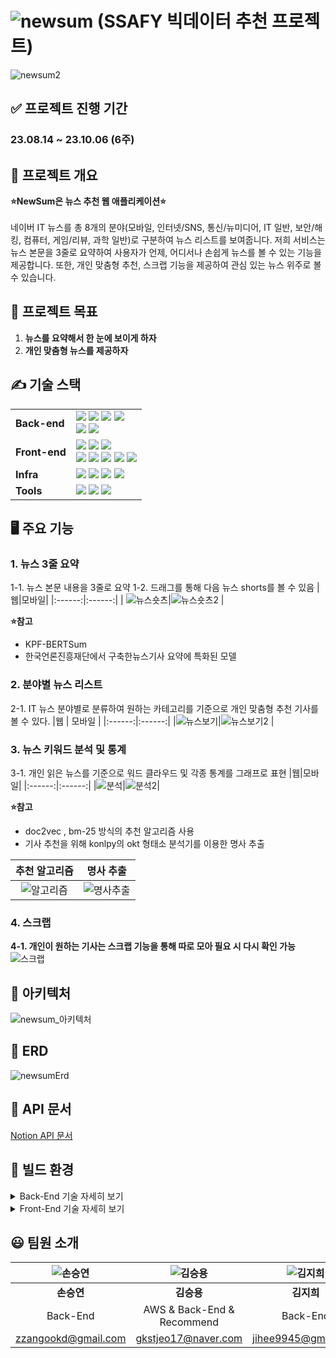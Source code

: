 # ![newsum](https://github.com/newsum-team/newsum/assets/84459785/6bf4d959-fdd7-43c7-81c8-4c946bbaca69) (SSAFY 빅데이터 추천 프로젝트)
![newsum2](https://github.com/newsum-team/newsum/assets/84459785/485922ab-8414-45e7-8011-cc0c0ad0e7e1)
<br>

## ✅ 프로젝트 진행 기간

### 23.08.14 ~ 23.10.06 (6주)

## 📖 프로젝트 개요
**⭐NewSum은 뉴스 추천 웹 애플리케이션⭐**
<br><br>
네이버 IT 뉴스를 총 8개의 분야(모바일, 인터넷/SNS, 통신/뉴미디어, IT 일반, 보안/해킹, 컴퓨터, 게임/리뷰, 과학 일반)로 구분하여 뉴스 리스트를 보여줍니다.
저희 서비스는 뉴스 본문을 3줄로 요약하여 사용자가 언제, 어디서나 손쉽게 뉴스를 볼 수 있는 기능을 제공합니다.
또한, 개인 맞춤형 추천, 스크랩 기능을 제공하여 관심 있는 뉴스 위주로 볼 수 있습니다.

## 🔖 프로젝트 목표
1. **뉴스를 요약해서 한 눈에 보이게 하자**
2. **개인 맞춤형 뉴스를 제공하자**

## ✍️ 기술 스택
<table>
<tr>
<td><b>Back-end</b></td>
<td>
<img src="https://img.shields.io/badge/Java-11-007396?style=flat&logo=Java&logoColor=white"/>
<img src="https://img.shields.io/badge/Spring Boot-2.7.15-6DB33F?style=flat-square&logo=Spring Boot&logoColor=white"/>
<img src="https://img.shields.io/badge/MySQL-8.0-4479A1?style=flat-square&logo=MySQL&logoColor=white"/>
<img src="https://img.shields.io/badge/JPA-6DB23E?style=flat-square&logo=Hibernate&logoColor=white"/>
<br>
<img src="https://img.shields.io/badge/Spring Security-2.7.15-6DB33F?style=flat-square&logo=Spring Security&logoColor=white"/>
<img src="https://img.shields.io/badge/JWT-000000?style=flat-square&logo=JSON Web Tokens&logoColor=white"/>
</td>
</tr>

<tr>
<td><b>Front-end</b></td>
<td>
<img src="https://img.shields.io/badge/TypeScript-F7DF1E?style=flat-square&logo=typescript&logoColor=black"/>
<img src="https://img.shields.io/badge/React-18.2.21-61DAFB?style=flat-square&logo=React&logoColor=white"/>
<img src="https://img.shields.io/badge/Recoil-3958FF?style=flat-square&logo=Recoil&logoColor=white"/>
<br>
<img src="https://img.shields.io/badge/Npm-CB3837?style=flat-square&logo=Npm&logoColor=white"/>
<img src="https://img.shields.io/badge/Node-16.14.0-339933?style=flat-square&logo=Node.js&logoColor=white"/>
<img src="https://img.shields.io/badge/JSON-000000?style=flat-square&logo=json&logoColor=white"/>
<img src="https://img.shields.io/badge/HTML5-E34F26?style=flat-square&logo=html5&logoColor=white"/>
<img src="https://img.shields.io/badge/CSS3-1572B6?style=flat-square&logo=c
ss3&logoColor=white"/>
</td>
</tr>

<tr>
<td><b>Infra</b></td>
<td>
<img src="https://img.shields.io/badge/AWS-232F3E?style=flat-square&logo=amazon aws&logoColor=white"/>
<img src="https://img.shields.io/badge/Docker-4479A1?style=flat-square&logo=Docker&logoColor=white"/>
<img src="https://img.shields.io/badge/Jenkins-D24939?style=flat-square&logo=Jenkins&logoColor=white"/>
<img src="https://img.shields.io/badge/NGINX-009639?style=flat-square&logo=NGINX&logoColor=white"/>
</td>
</tr>

<tr>
<td><b>Tools</b></td>
<td>
<img src="https://img.shields.io/badge/Notion-333333?style=flat-square&logo=Notion&logoColor=white"/>
<img src="https://img.shields.io/badge/GitLab-FCA121?style=flat-square&logo=GitLab&logoColor=white"/>
<img src="https://img.shields.io/badge/JIRA-0052CC?style=flat-square&logo=JIRA Software&logoColor=white"/>
</td>
</tr>
</table>

## 🖥️ 주요 기능

### 1. 뉴스 3줄 요약
1-1. 뉴스 본문 내용을 3줄로 요약
1-2. 드래그를 통해 다음 뉴스 shorts를 볼 수 있음
|웹|모바일|
|:------:|:------:|
| ![뉴스숏츠](https://github.com/newsum-team/newsum/assets/84459785/76c8ad06-8466-46ea-bfa4-a3ca5b69f872)|![뉴스숏츠2](https://github.com/newsum-team/newsum/assets/84459785/d94f4a70-23fc-49ed-b12f-409d641e3b3b) |

**⭐참고**
- KPF-BERTSum
- 한국언론진흥재단에서 구축한뉴스기사 요약에 특화된 모델    

### 2. 분야별 뉴스 리스트
2-1. IT 뉴스 분야별로 분류하여 원하는 카테고리를 기준으로 개인 맞춤형 추천 기사를 볼 수 있다.
|웹 | 모바일 |
|:------:|:------:|
|![뉴스보기](https://github.com/newsum-team/newsum/assets/84459785/0e2861f9-8ae3-4048-ad56-cff1c1a109e8)|![뉴스보기2](https://github.com/newsum-team/newsum/assets/84459785/0e7a73f9-28ee-4de7-ab61-a89ea17f22e7) |
    
### 3. 뉴스 키워드 분석 및 통계
3-1. 개인 읽은 뉴스를 기준으로 워드 클라우드 및 각종 통계를 그래프로 표현
|웹|모바일|
|:------:|:------:|
|![분석](https://github.com/newsum-team/newsum/assets/84459785/8f9982bc-a752-4479-bd0d-7f233eee1ab1)|![분석2](https://github.com/newsum-team/newsum/assets/84459785/731263cd-8c3b-40c2-910c-21fe09c35b65)|

**⭐참고**
- doc2vec , bm-25 방식의 추천 알고리즘 사용
- 기사 추천을 위해 konlpy의 okt 형태소 분석기를 이용한 명사 추출

|추천 알고리즘|명사 추출|
|:------:|:------:|
|![알고리즘](https://github.com/newsum-team/newsum/assets/84459785/f3cbb62d-e7f6-4744-9495-7d4dd8bcc4ae)|![명사추출](https://github.com/newsum-team/newsum/assets/84459785/55935300-dff8-4a69-89db-2f702f850bdf)|
    

### 4. 스크랩
**4-1. 개인이 원하는 기사는 스크랩 기능을 통해 따로 모아 필요 시 다시 확인 가능**
![스크랩](https://github.com/newsum-team/newsum/assets/84459785/c3a4e897-a72e-4d9a-beb7-bde84515e7c2)

## 💫 아키텍처
![newsum_아키텍처](https://github.com/newsum-team/newsum/assets/84459785/01f11e60-a992-4c4c-973c-b29e34d43b38)

## 🎨 ERD
![newsumErd](https://github.com/newsum-team/newsum/assets/84459785/bb90c7fb-616d-4968-9e76-fbdf6d9172b8)

## 📂 API 문서
[Notion API 문서](https://stirring-ceiling-175.notion.site/API-729be70b17344ce48a3d26dd56bbab5f?pvs=4)

## 📒 빌드 환경
<details>
<summary>Back-End 기술 자세히 보기</summary>
<div markdown="1">
    
    ```java
    plugins {
        id 'java'
        id 'org.springframework.boot' version '2.7.15'
        id 'io.spring.dependency-management' version '1.0.15.RELEASE'
    }
    
    group = 'com.ssafy'
    version = '0.0.1-SNAPSHOT'
    
    java {
        sourceCompatibility = '11'
    }
    
    configurations {
        compileOnly {
            extendsFrom annotationProcessor
        }
    }
    
    repositories {
        mavenCentral()
    }
    
    dependencies {
        implementation 'org.springframework.boot:spring-boot-starter-data-jpa'
        implementation 'org.springframework.boot:spring-boot-starter-security'
        implementation 'org.springframework.boot:spring-boot-starter-validation'
        implementation 'org.springframework.boot:spring-boot-starter-web'
        implementation 'org.mybatis.spring.boot:mybatis-spring-boot-starter:2.3.1'
    
        //json parser
        implementation group: 'com.googlecode.json-simple', name: 'json-simple', version: '1.1.1'
    
        //jwt
        implementation 'io.jsonwebtoken:jjwt-api:0.11.2'
        implementation 'io.jsonwebtoken:jjwt-jackson:0.11.2'
        runtimeOnly 'io.jsonwebtoken:jjwt-impl:0.11.2'
        implementation 'com.auth0:java-jwt:4.2.1'
    
        //SMTP
        implementation 'org.springframework.boot:spring-boot-starter-mail'
    
        //Jython
        //https://mvnrepository.com/artifact/org.python/jython
    //    implementation group: 'org.python', name: 'jython', version: '2.7.3'
    
        compileOnly 'org.projectlombok:lombok'
        developmentOnly 'org.springframework.boot:spring-boot-devtools'
        runtimeOnly 'com.mysql:mysql-connector-j'
        annotationProcessor 'org.projectlombok:lombok'
        testImplementation 'org.springframework.boot:spring-boot-starter-test'
        testImplementation 'org.mybatis.spring.boot:mybatis-spring-boot-starter-test:2.3.1'
        testImplementation 'org.springframework.security:spring-security-test'
    }
    
    tasks.named('test') {
        useJUnitPlatform()
    }
    ```
</div>
</details>    


<details>
<summary>Front-End 기술 자세히 보기</summary>
<div markdown="1">
    
    ```jsx
    - 패키지 매니저: `node:16.14.0`
    - CSS 라이브러리: **`styled-components`**
    - 종속성 라이브러리 목록:
        - **`@testing-library/jest-dom`**: 버전 5.17.0
        - **`@testing-library/react`**: 버전 13.4.0
        - **`@testing-library/user-event`**: 버전 13.5.0
        - **`@types/react`**: 버전 18.2.21
        - **`@types/react-dom`**: 버전 18.2.7
        - **`@types/react-router-dom`**: 버전 5.3.3
        - **`axios`**: 버전 1.5.0
        - **`chart.js`**: 버전 4.4.0
        - **`react`**: 버전 18.2.0
        - **`react-chartjs-2`**: 버전 5.2.0
        - **`react-cookie`**: 버전 6.1.1
        - **`react-cookies`**: 버전 0.1.1
        - **`react-dom`**: 버전 18.2.0
        - **`react-icons`**: 버전 4.11.0
        - **`react-router-dom`**: 버전 6.15.0
        - **`react-scripts`**: 버전 5.0.1
        - **`react-wordcloud`**: 버전 1.2.7
        - **`recoil`**: 버전 0.7.7
        - **`recoil-persist`**: 버전 5.1.0
        - **`styled-components`**: 버전 6.0.8
        - **`typescript`**: 버전 4.9.5
        - **`v6`**: 버전 0.0.0
        - **`web-vitals`**: 버전 2.1.4
    ```
  </div>
</details>    


## **😃 팀원 소개**
|![손승연](https://github.com/newsum-team/newsum/assets/84459785/53a3d84c-5cf1-4422-a5d2-74b7655c0cf8)|![김승용](https://github.com/newsum-team/newsum/assets/84459785/6e19c44b-0b48-414f-a12f-c8c58b9b0334)|![김지희](https://github.com/newsum-team/newsum/assets/84459785/42adf97d-fe6d-4eb6-a255-6907ff67b44c)|![김준석](https://github.com/newsum-team/newsum/assets/84459785/6402e470-016d-436c-a5a6-6630f45fa960)|![손정민](https://github.com/newsum-team/newsum/assets/84459785/0e5b31bc-989a-4537-a5f2-52aa5a60767a)|
|:------:|:------:|:------:|:------:|:------:|
| **손승연** | **김승용** | **김지희** | **김준석** | **손정민** |
| Back-End | AWS & Back-End & Recommend | Back-End | Front-End | Front-End |
| zzangookd@gmail.com | gkstjeo17@naver.com | jihee9945@gmail.com | pepaa15@naver.com | jungmin0049@gmail.com |
